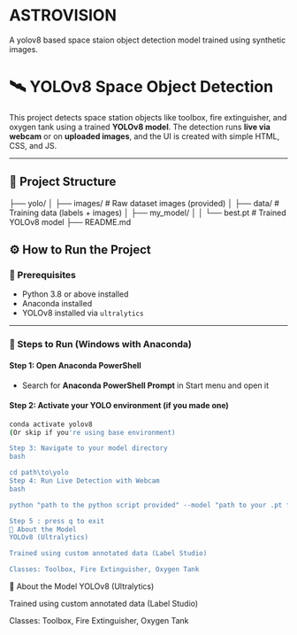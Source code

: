 # ASTROVISION
A yolov8 based space staion object detection model trained using synthetic images.

# 🛰️ YOLOv8 Space Object Detection

This project detects space station objects like toolbox, fire extinguisher, and oxygen tank using a trained **YOLOv8 model**. The detection runs **live via webcam** or on **uploaded images**, and the UI is created with simple HTML, CSS, and JS.

---

## 📁 Project Structure

├── yolo/
│ ├── images/ # Raw dataset images (provided)
│ ├── data/ # Training data (labels + images)
│ ├── my_model/
│ │ └── best.pt # Trained YOLOv8 model
├── README.md



## ⚙️ How to Run the Project

### 🐍 Prerequisites

- Python 3.8 or above installed
- Anaconda installed
- YOLOv8 installed via `ultralytics`

---

### 🚀 Steps to Run (Windows with Anaconda)

#### Step 1: Open Anaconda PowerShell

- Search for **Anaconda PowerShell Prompt** in Start menu and open it

#### Step 2: Activate your YOLO environment (if you made one)

```bash
conda activate yolov8
(Or skip if you're using base environment)

Step 3: Navigate to your model directory
bash

cd path\to\yolo
Step 4: Run Live Detection with Webcam
bash

python "path to the python script provided" --model "path to your .pt file" --source 0(for webcam)

Step 5 : press q to exit
🧠 About the Model
YOLOv8 (Ultralytics)

Trained using custom annotated data (Label Studio)

Classes: Toolbox, Fire Extinguisher, Oxygen Tank

```
🧠 About the Model
YOLOv8 (Ultralytics)

Trained using custom annotated data (Label Studio)

Classes: Toolbox, Fire Extinguisher, Oxygen Tank


